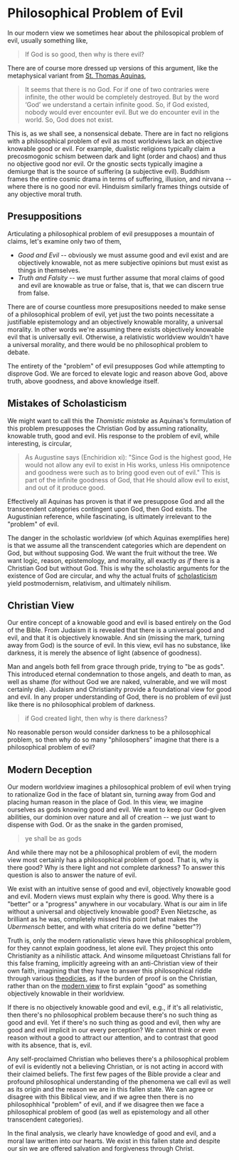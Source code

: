 # Philosophical Problem of Evil

In our modern view we sometimes hear about the philosopical problem of evil, usually something like,

> If God is so good, then why is there evil?

There are of course more dressed up versions of this argument, like the metaphysical variant from [St. Thomas Aquinas](https://en.wikipedia.org/wiki/Thomas_Aquinas),

> It seems that there is no God. For if one of two contraries were infinite, the other would be completely destroyed. But by the word ‘God’ we understand a certain infinite good. So, if God existed, nobody would ever encounter evil. But we do encounter evil in the world. So, God does not exist.

This is, as we shall see, a nonsensical debate. There are in fact no religions with a philosophical problem of evil as most worldviews lack an objective knowable good or evil.
For example,
dualistic religions typically claim a precosmogonic schism between dark and light (order and chaos) and thus no objective good nor evil.
Or the gnostic sects typically imagine a demiurge that is the source of suffering (a subjective evil).
Buddhism frames the entire cosmic drama in terms of suffering, illusion, and nirvana -- where there is no good nor evil.
Hinduism similarly frames things outside of any objective moral truth.



## Presuppositions

Articulating a philosophical problem of evil presupposes a mountain of claims, let's examine only two of them,

* *Good and Evil* -- obviously we must assume good and evil exist and are objectively knowable, not as mere subjective opinions but must exist as things in themselves.
* *Truth and Falsity* -- we must further assume that moral claims of good and evil are knowable as true or false, that is, that we can discern true from false.

There are of course countless more presupositions needed to make sense of a philosophical problem of evil, yet just the two points necessitate a justifiable epistemology and an objectively knowable morality, a universal morality. In other words we're assuming there exists objectively knowable evil that is universally evil. Otherwise, a relativistic worldview wouldn't have a universal morality, and there would be no philosophical problem to debate.

The entirety of the "problem" of evil presupposes God while attempting to disprove God. We are forced to elevate logic and reason above God, above truth, above goodness, and above knowledge itself.


## Mistakes of Scholasticism

We might want to call this the *Thomistic mistake* as Aquinas's formulation of this problem presupposes the Christian God by assuming rationality, knowable truth, good and evil. His response to the problem of evil, while interesting, is circular,

> As Augustine says (Enchiridion xi): "Since God is the highest good, He would not allow any evil to exist in His works, unless His omnipotence and goodness were such as to bring good even out of evil." This is part of the infinite goodness of God, that He should allow evil to exist, and out of it produce good.

Effectively all Aquinas has proven is that if we presuppose God and all the transcendent categories contingent upon God, then God exists. The Augustinian reference, while fascinating, is ultimately irrelevant to the "problem" of evil.

The danger in the scholastic worldview (of which Aquinas exemplifies here) is that we assume all the transcendent categories which are dependent on God, but without supposing God. We want the fruit without the tree. We want logic, reason, epistemology, and morality, all exactly *as if* there is a Christian God but without God. This is why the scholastic arguments for the existence of God are circular, and why the actual fruits of [scholasticism](https://en.wikipedia.org/wiki/Scholasticism) yield postmodernism, relativism, and ultimately nihilism.


## Christian View

Our entire concept of a knowable good and evil is based entirely on the God of the Bible. From Judaism it is revealed that there is a universal good and evil, and that it is objectively knowable. And sin (missing the mark, turning away from God) is the source of evil.
In this view, evil has no substance, like darkness, it is merely the absence of light (absence of goodness).

Man and angels both fell from grace through pride, trying to "be as gods".
This introduced
 eternal condemnation to those angels,
 and 
 death
 to man,
as well as shame (for without God we are naked, vulnerable, and we will most certainly die).
Judaism and Christianity provide a foundational view for good and evil.
In any proper understanding of God, there is no problem of evil just like there is no philosophical problem of darkness.

> if God created light, then why is there darkness?

No reasonable person would consider darkness to be a philosophical problem, so then why do so many 
"philosophers"
imagine that there is a philosophical problem of evil?




## Modern Deception 

Our modern worldview imagines a philosophical problem of evil when trying to rationalize God in the face of blatant sin, turning away from God and placing human reason in the place of God. 
In this view, we imagine ourselves as gods knowing good and evil. We want to keep our God-given abilities, our dominion over nature and all of creation -- we just want to dispense with God. Or as the snake in the garden promised,

> ye shall be as gods

And while there may not be a philosophical problem of evil, the modern view most certainly has a philosophical problem of good. That is, why is there good? Why is there light and not complete darkness? To answer this question is also to answer the nature of evil.

We exist with an intuitive sense of good and evil, objectively knowable good and evil.
Modern views must explain why there is good. Why there is a "better" or a "progress" anywhere in our vocabulary. What is our aim in life without a universal and objectively knowable good?
Even Nietzsche, as brilliant as he was, completely missed this point (what makes the *Ubermensch* better, and with what criteria do we define "better"?)

Truth is, only the modern rationalistic views have this philosophical problem, for they cannot explain goodness, let alone evil. They project this onto Christianity as a nihilistic attack. And winsome milquetoast Christians fall for this false framing, implicitly agreeing with an anti-Christian view of their own faith, imagining that they have to answer this philosophical riddle through various [theodicies](https://en.wikipedia.org/wiki/Theodicy), as if the burden of proof is on the Christian, rather than on the [modern view](../) to first explain "good" as something objectively knowable in their worldview.

If there is no objectively knowable good and evil, e.g., if it's all relativistic, then there's no philosophical problem because there's no such thing as good and evil. Yet if there's no such thing as good and evil, then why are good and evil implicit in our every perception? We cannot think or even reason without a good to attract our attention, and to contrast that good with its absence, that is, evil.

Any self-proclaimed Christian who believes there's a philosophical problem of evil is evidently not a believing Christian, or is not acting in accord with their claimed beliefs. The first few pages of the Bible provide a clear and profound philosophical understanding of the phenomena we call evil as well as its origin and the reason we are in this fallen state. We can agree or disagree with this Biblical view, and if we agree then there is no philosophhical "problem" of evil, and if we disagree then we face a philosophical problem of good (as well as epistemology and all other transcendent categories).

In the final analysis, we clearly have knowledge of good and evil, and a moral law written into our hearts. We exist in this fallen state and despite our sin we are offered salvation and forgiveness through Christ.











